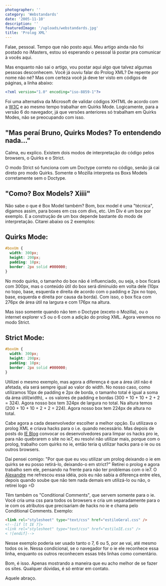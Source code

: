```yaml
---
photographer: ''
category: 'Webstandards'
date: '2005-11-10'
description: ''
featuredImage: '/uploads/webstandards.jpg'
title: 'Prolog XML'
---
```


Falae, pessoal. Tempo que não posto aqui. Meu artigo ainda não foi postado no iMasters, estou só esperando o pessoal lá postar pra comunicar à vocês aqui.

Mas enquanto não sai o artigo, vou postar aqui algo que talvez algumas pessoas desconhecem. Você já ouviu falar do Prolog XML? De repente por nome não né? Mas com certeza você já deve ter visto em códigos de páginas, a linha abaixo:

```xml
<?xml version="1.0" encoding="iso-8859-1"?>
```

Foi uma alternativa da Microsoft de validar códigos XHTML de acordo com a [W3C](http://www.w3.org) e ao mesmo tempo trabalhar em Quirks Mode. Logicamente, para a versão 6 do navegador, já que versões anteriores só trabalham em Quirks Modes, não se preocupando com isso.

## "Mas peraí Bruno, Quirks Modes? To entendendo nada..."

Calma, eu explico. Existem dois modos de interpretação do código pelos browsers, o Quirks e o Strict.

O modo Strict só funciona com um Doctype correto no código, senão já cai direto pro modo Quirks. Somente o Mozilla interpreta os Boxs Models corretamente sem o Doctype.

## "Como? Box Models? Xiiii"

Não sabe o que é Box Model também? Bom, box model é uma "técnica", digamos assim, para boxes em css com divs, etc. Um Div é um box por exemplo. E a construção de um box depende bastante do modo de interpretação. Citarei abaixo os 2 exemplos:

## Quirks Mode:

```css
#boxUm {
  width: 300px;
  height: 200px;
  padding: 10px;
  border: 2px solid #000000;
}
```

No modo quirks, o tamanho do box não é influenciado, ou seja, o box ficará com 300px, mas o conteúdo útil do box será diminuído em volta dele (10px no topo, base, esquerda e direita de acordo com o padding e 2px no topo, base, esquerda e direita por causa da borda). Com isso, o box fica com 276px de área útil na largura e com 176px na altura.

Mas isso somente quando não tem o Doctype (exceto o Mozilla), ou o internet explorer v.5 ou o 6 com a adição do prolog XML. Agora veremos no modo Strict.

## Strict Mode:

```css
#boxUm {
  width: 300px;
  height: 200px;
  padding: 10px;
  border: 2px solid #000000;
}
```

Utilizei o mesmo exemplo, mas agora a diferença é que a área útil não é afetada, ela será sempre igual ao valor do width. No nosso caso, como utilizamos 10px de padding e 2px de borda, o tamanho total é igual a soma da área útil(width), + os valores de padding e bordas (300 + 10 + 10 + 2 + 2 = 324). Agora nosso box tem 324px de largura no total. Na altura temos (200 + 10 + 10 + 2 + 2 = 224). Agora nosso box tem 224px de altura no total.

Cabe agora a cada desenvolvedor escolher a melhor opção. Eu utilizava o prolog XML e criava hacks para o i.e. quando necessário. Mas depois de posts do [IE Blog](http://blogs.msdn.com/ie/archive/2005/10/12/480242.aspx') convocar os desenvolvedores para limpar os hacks pro ie, para não quebrarem o site no ie7, eu resolvi não utilizar mais, porque com o prolog, trabalho com quirks no ie, então teria q utilizar hacks para o ie ou os outros browsers.

Daí pensei comigo: "Por que que eu vou utilizar um prolog deixando o ie em quirks se eu posso retirá-lo, deixando-o em strict?" Retirei o prolog e agora trabalho sem ele, pensando na frente para não ter problemas com o ie7. O [Alexandre](http://www.google.com/search?hl=en&q=%22Alexandre+Gomes+Gaigalas%22') me refrescou essa idéia, pois eu não sabia a diferença entre eles, depois quando soube que não tem nada demais em utilizá-lo ou não, o retirei logo =D

Têm também os "Conditional Comments", que servem somente para o ie. Você cria uma css para todos os browsers e cria um separadamente para o ie com os atributos que precisariam de hacks no ie e chama pelo Conditional Comments. Exemplo:

```html
<link rel="stylesheet" type="text/css" href="estiloGeral.css" />
<!--[if lt IE 7]>
<link rel="stylesheet" type="text/css" href="estiloIE.css" />
< ![endif]-->
```

Nesse exemplo poderia ser usado tanto o 7, 6 ou 5, por ae vai, até mesmo todos os ie. Nessa condicional, se o navegador for o ie ele reconhece essa linha, enquanto os outros reconhecem essas três linhas como comentário.

Bom, é isso. Apenas mostrando a maneira que eu acho melhor de se fazer os sites. Qualquer dúvidas, é só entrar em contato.

Aquele abraço.
